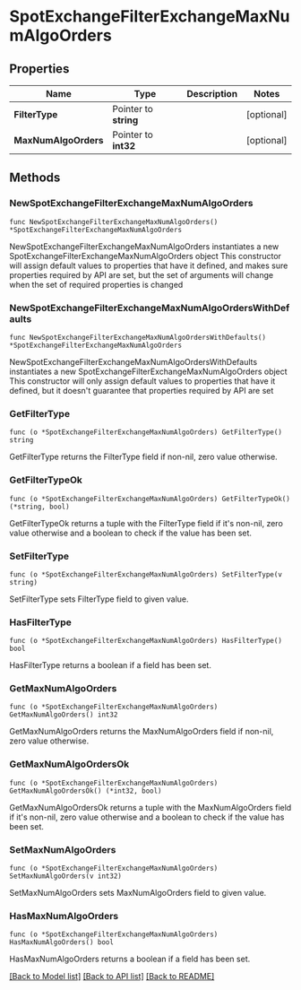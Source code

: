 # SpotExchangeFilterExchangeMaxNumAlgoOrders

## Properties

Name | Type | Description | Notes
------------ | ------------- | ------------- | -------------
**FilterType** | Pointer to **string** |  | [optional] 
**MaxNumAlgoOrders** | Pointer to **int32** |  | [optional] 

## Methods

### NewSpotExchangeFilterExchangeMaxNumAlgoOrders

`func NewSpotExchangeFilterExchangeMaxNumAlgoOrders() *SpotExchangeFilterExchangeMaxNumAlgoOrders`

NewSpotExchangeFilterExchangeMaxNumAlgoOrders instantiates a new SpotExchangeFilterExchangeMaxNumAlgoOrders object
This constructor will assign default values to properties that have it defined,
and makes sure properties required by API are set, but the set of arguments
will change when the set of required properties is changed

### NewSpotExchangeFilterExchangeMaxNumAlgoOrdersWithDefaults

`func NewSpotExchangeFilterExchangeMaxNumAlgoOrdersWithDefaults() *SpotExchangeFilterExchangeMaxNumAlgoOrders`

NewSpotExchangeFilterExchangeMaxNumAlgoOrdersWithDefaults instantiates a new SpotExchangeFilterExchangeMaxNumAlgoOrders object
This constructor will only assign default values to properties that have it defined,
but it doesn't guarantee that properties required by API are set

### GetFilterType

`func (o *SpotExchangeFilterExchangeMaxNumAlgoOrders) GetFilterType() string`

GetFilterType returns the FilterType field if non-nil, zero value otherwise.

### GetFilterTypeOk

`func (o *SpotExchangeFilterExchangeMaxNumAlgoOrders) GetFilterTypeOk() (*string, bool)`

GetFilterTypeOk returns a tuple with the FilterType field if it's non-nil, zero value otherwise
and a boolean to check if the value has been set.

### SetFilterType

`func (o *SpotExchangeFilterExchangeMaxNumAlgoOrders) SetFilterType(v string)`

SetFilterType sets FilterType field to given value.

### HasFilterType

`func (o *SpotExchangeFilterExchangeMaxNumAlgoOrders) HasFilterType() bool`

HasFilterType returns a boolean if a field has been set.

### GetMaxNumAlgoOrders

`func (o *SpotExchangeFilterExchangeMaxNumAlgoOrders) GetMaxNumAlgoOrders() int32`

GetMaxNumAlgoOrders returns the MaxNumAlgoOrders field if non-nil, zero value otherwise.

### GetMaxNumAlgoOrdersOk

`func (o *SpotExchangeFilterExchangeMaxNumAlgoOrders) GetMaxNumAlgoOrdersOk() (*int32, bool)`

GetMaxNumAlgoOrdersOk returns a tuple with the MaxNumAlgoOrders field if it's non-nil, zero value otherwise
and a boolean to check if the value has been set.

### SetMaxNumAlgoOrders

`func (o *SpotExchangeFilterExchangeMaxNumAlgoOrders) SetMaxNumAlgoOrders(v int32)`

SetMaxNumAlgoOrders sets MaxNumAlgoOrders field to given value.

### HasMaxNumAlgoOrders

`func (o *SpotExchangeFilterExchangeMaxNumAlgoOrders) HasMaxNumAlgoOrders() bool`

HasMaxNumAlgoOrders returns a boolean if a field has been set.


[[Back to Model list]](../README.md#documentation-for-models) [[Back to API list]](../README.md#documentation-for-api-endpoints) [[Back to README]](../README.md)



